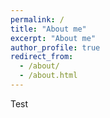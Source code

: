 ```yaml
---
permalink: /
title: "About me"
excerpt: "About me"
author_profile: true
redirect_from: 
  - /about/
  - /about.html
---
```


Test